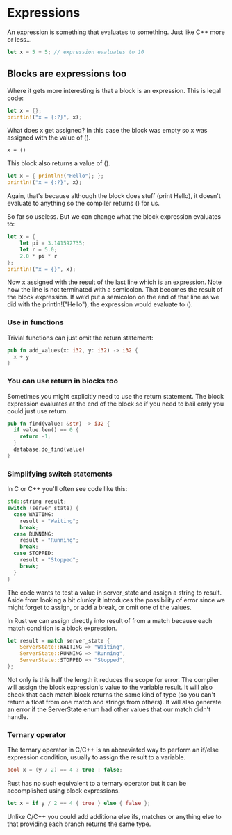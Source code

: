 # Expressions

An expression is something that evaluates to something. Just like C++ more or less...

```rust
let x = 5 + 5; // expression evaluates to 10
```

## Blocks are expressions too

Where it gets more interesting is that a block is an expression. This is legal code:

```rust
let x = {};
println!("x = {:?}", x);
```

What does x get assigned? In this case the block was empty so x was assigned with the value of ().

```
x = ()
```

This block also returns a value of ().

```rust
let x = { println!("Hello"); };
println!("x = {:?}", x);
```

Again, that's because although the block does stuff (print Hello), it doesn't evaluate to anything so the compiler returns () for us.

So far so useless. But we can change what the block expression evaluates to:

```rust
let x = {
    let pi = 3.141592735;
    let r = 5.0;
    2.0 * pi * r
};
println!("x = {}", x);
```

Now x assigned with the result of the last line which is an expression. Note how the line is not terminated with a semicolon. That becomes the result of the block expression. If we’d put a semicolon on the end of that line as we did with the println!("Hello"), the expression would evaluate to ().

### Use in functions

Trivial functions can just omit the return statement:

```rust
pub fn add_values(x: i32, y: i32) -> i32 {
  x + y
}
```

### You can use return in blocks too

Sometimes you might explicitly need to use the return statement. The block expression evaluates at the end of the block so if you need to bail early you could just use return.

```rust
pub fn find(value: &str) -> i32 {
  if value.len() == 0 {
    return -1;
  }
  database.do_find(value)
}
```

### Simplifying switch statements

In C or C++ you'll often see code like this:

```c++
std::string result;
switch (server_state) {
  case WAITING:
    result = "Waiting";
    break;
  case RUNNING:
    result = "Running";
    break;
  case STOPPED:
    result = "Stopped";
    break;
  }
}
```

The code wants to test a value in server_state and assign a string to result. Aside from looking a bit clunky it introduces the possibility of error since we might forget to assign, or add a break, or omit one of the values. 

In Rust we can assign directly into result of from a match because each match condition is a block expression.

```rust
let result = match server_state {
    ServerState::WAITING => "Waiting",
    ServerState::RUNNING => "Running",
    ServerState::STOPPED => "Stopped",
};
```

Not only is this half the length it reduces the scope for error. The compiler will assign the block expression's value to the variable result. It will also check that each match block returns the same kind of type (so you can't return a float from one match and strings from others). It will also generate an error if the ServerState enum had other values that our match didn't handle.

### Ternary operator

The ternary operator in C/C++ is an abbreviated way to perform an if/else expression condition, usually to assign the result to a variable.

```c++
bool x = (y / 2) == 4 ? true : false;
```

Rust has no such equivalent to a ternary operator but it can be accomplished using block expressions.

```rust
let x = if y / 2 == 4 { true } else { false };
```

Unlike C/C++ you could add additiona else ifs, matches or anything else to that providing each branch returns the same type.
